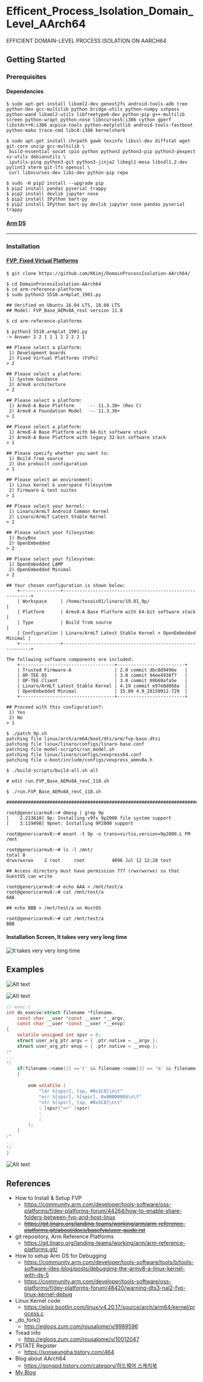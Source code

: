 # Efficent_Process_Isolation_Domain_Level_AArch64
EFFICIENT DOMAIN-LEVEL PROCESS ISOLATION ON AARCH64​


## Getting Started
### Prerequisites

#### Dependencies
```
$ sudo apt-get install libxml2-dev genext2fs android-tools-adb tree python-dev gcc-multilib python bridge-utils python-numpy sshpass python-wand libxml2-utils libfreetype6-dev python-pip g++-multilib screen python-wrapt python-nose libncurses5:i386 cython gperf libstdc++6:i386 acpica-tools python-matplotlib android-tools-fastboot python-mako trace-cmd libc6:i386 kernelshark

$ sudo apt-get install chrpath gawk texinfo libssl-dev diffstat wget git-core unzip gcc-multilib \
 build-essential socat cpio python python3 python3-pip python3-pexpect xz-utils debianutils \
 iputils-ping python3-git python3-jinja2 libegl1-mesa libsdl1.2-dev pylint3 xterm git-lfs openssl \
 curl libncurses-dev libz-dev python-pip repo

$ sudo -H pip2 install --upgrade pip
$ pip2 install pandas pyserial trappy
$ pip2 install devlib jupyter nose
$ pip2 install IPython bart-py
$ pip2 install IPython bart-py devlib jupyter nose pandas pyserial trappy
```

#### [Arm DS](https://developer.arm.com/tools-and-software/embedded/arm-development-studio)

***

### Installation

#### [FVP, Fixed Virtual Platforms](https://developer.arm.com/tools-and-software/simulation-models/fixed-virtual-platforms)
```
$ git clone https://github.com/KKimj/DomainProcessIsolation-AArch64/

$ cd DomainProcessIsolation-AArch64
$ cd arm-reference-platforms
$ sudo python3 5518.armplat_1901.py
```

```
## Verified on Ubuntu 16.04 LTS, 18.04 LTS
## Model: FVP_Base_AEMv8A_revC version 11.8

$ cd arm-reference-platforms

$ python3 5518.armplat_1901.py
-> Answer 2 2 1 1 1 1 2 2 2 1

## Please select a platform:
 1) Development boards
 2) Fixed Virtual Platforms (FVPs)
> 2

## Please select a platform:
 1) System Guidance
 2) Armv8 architecture
> 2

## Please select a platform:
 1) Armv8-A Base Platform      -- 11.3.30+ (Rev C)
 2) Armv8-A Foundation Model   -- 11.3.30+
> 1

## Please select a platform:
 1) Armv8-A Base Platform with 64-bit software stack
 2) Armv8-A Base Platform with legacy 32-bit software stack
> 1

## Please specify whether you want to:
 1) Build from source
 2) Use prebuilt configuration
> 1

## Please select an environment:
 1) Linux kernel & userspace filesystem
 2) Firmware & test suites
> 1

## Please select your kernel:
 1) Linaro/ArmLT Android Common Kernel
 2) Linaro/ArmLT Latest Stable Kernel
> 2

## Please select your filesystem:
 1) BusyBox
 2) OpenEmbedded
> 2

## Please select your filesystem:
 1) OpenEmbedded LAMP
 2) OpenEmbedded Minimal
> 2

## Your chosen configuration is shown below:
    +---------------+----------------------------------------------------------+
    | Workspace     | /home/tosois01/linaro/19.01_9p/                          |
    | Platform      | Armv8-A Base Platform with 64-bit software stack         |
    | Type          | Build from source                                        |
    | Configuration | Linaro/ArmLT Latest Stable Kernel + OpenEmbedded Minimal |
    +---------------+----------------------------------------------------------+

The following software components are included:
    +-----------------------------------+-------------------------+
    | Trusted Firmware-A                | 2.0 commit dbc8d9496e   |
    | OP-TEE OS                         | 3.0 commit 94ee4938f7   |
    | OP-TEE Client                     | 3.0 commit 09b69afa5e   |
    | Linaro/ArmLT Latest Stable Kernel | 4.19 commit e97e8d868a  |
    | OpenEmbedded Minimal              | 15.09 4.9_20150912-729  |
    +-----------------------------------+-------------------------+

## Proceed with this configuration?:
 1) Yes
 2) No
> 1

$ ./patch_9p.sh
patching file linux/arch/arm64/boot/dts/arm/fvp-base.dtsi
patching file linux/linaro/configs/linaro-base.conf
patching file model-scripts/run_model.sh
patching file linux/linaro/configs/vexpress64.conf
patching file u-boot/include/configs/vexpress_aemv8a.h

$ ./build-scripts/build-all.sh all

# edit run.FVP_Base_AEMv8A_revC_118.sh

$ ./run.FVP_Base_AEMv8A_revC_118.sh

################################################################################

root@genericarmv8:~# dmesg | grep 9p
[    2.213610] 9p: Installing v9fs 9p2000 file system support
[    3.119498] 9pnet: Installing 9P2000 support

root@genericarmv8:~# mount -t 9p -o trans=virtio,version=9p2000.L FM /mnt

root@genericarmv8:~# ls -l /mnt/
total 8
drwxrwxrwx    2 root     root          4096 Jul 12 12:28 test

## Access directory must have permission 777 (rwxrwxrwx) so that GuestOS can write

root@genericarmv8:~# echo AAA > /mnt/test/a
root@genericarmv8:~# cat /mnt/test/a
AAA

## echo BBB > /mnt/test/a on HostOS

root@genericarmv8:~# cat /mnt/test/a
BBB
```

#### Installation Screen, It takes very very long time
![It takes very very long time](screenshots/screenshot4.PNG?raw=true "Title")




## Examples

![Alt text](screenshots/screenshot1.PNG?raw=true "Title")


![Alt text](screenshots/screenshot2.PNG?raw=true "Title")

```c
// exec.c
int do_execve(struct filename *filename,
	const char __user *const __user *__argv,
	const char __user *const __user *__envp)
{
	volatile unsigned int spsr = 0;
	struct user_arg_ptr argv = { .ptr.native = __argv };
	struct user_arg_ptr envp = { .ptr.native = __envp };
/*
...
*/
	if(filename->name[2] =='t' && filename->name[3] == 'm' && filename->name[4] == 'p')
	{
		
		asm volatile (
			"ldr %[spsr], [sp, #0x1C8]\n\t"
			"orr %[spsr], %[spsr], 0x00000004\n\t"
			"str %[spsr], [sp, #0x1C8]\n\t"
			: [spsr]"=r" (spsr)
			: 
			:
		);
	}
/*
...
*/
}
```

![Alt text](screenshots/screenshot3.PNG?raw=true "Title")




## References
- How to Install & Setup FVP
  - https://community.arm.com/developer/tools-software/oss-platforms/f/dev-platforms-forum/44264/how-to-enable-share-folders-between-fvp-and-host-linux
  - ~~https://git.linaro.org/landing-teams/working/arm/arm-reference-platforms.git/about/docs/basefvp/user-guide.rst~~
- git repository, Arm Reference Platforms
  - https://git.linaro.org/landing-teams/working/arm/arm-reference-platforms.git/ 
- How to setup Arm DS for Debugging
  - https://community.arm.com/developer/tools-software/tools/b/tools-software-ides-blog/posts/debugging-the-armv8-a-linux-kernel-with-ds-5 
  - https://community.arm.com/developer/tools-software/oss-platforms/f/dev-platforms-forum/48420/warning-dts3-nal2-fvp-linux-kernel-debug
- Linux Kernel code
  - https://elixir.bootlin.com/linux/v4.20.17/source/arch/arm64/kernel/process.c
- _do_fork()
  - http://egloos.zum.com/rousalome/v/9989596  
- Tread info
  - http://egloos.zum.com/rousalome/v/10012047
- PSTATE Register
  - https://sonseungha.tistory.com/464 
- Blog about AArch64
  - [https://gongpd.tistory.com/category/하드웨어 스케치북](https://gongpd.tistory.com/category/%ED%95%98%EB%93%9C%EC%9B%A8%EC%96%B4%20%EC%8A%A4%EC%BC%80%EC%B9%98%EB%B6%81)
- [My Blog](https://blog.naver.com/PostList.nhn?blogId=ziun99&from=postList&categoryNo=88)

